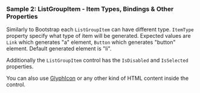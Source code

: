 ### Sample 2: ListGroupItem - Item Types, Bindings & Other Properties

Similarly to Bootstrap each `ListGroupItem` can have different type. `ItemType` property specify what type of item will be generated.
Expected values are `Link` which generates "a" element, `Button` which generates "button" element. Default generated element is "li". 
 
Additionally the `ListGroupItem` control has the `IsDisabled` and `IsSelected` properties.

You can also use [GlyphIcon](/docs/controls/bootstrap/GlyphIcon/{branch}) or any other kind of HTML content inside the control.